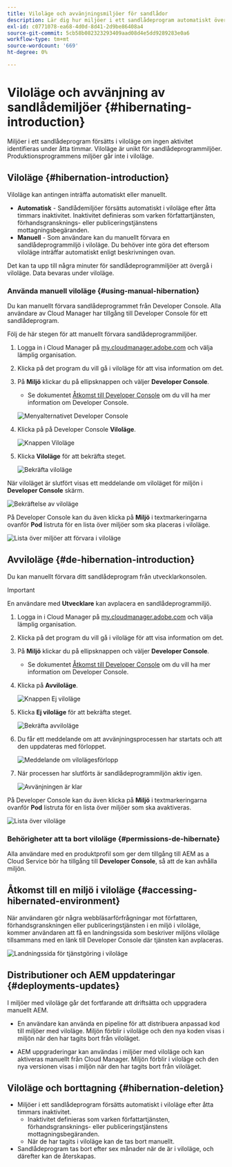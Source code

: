 ```yaml
---
title: Viloläge och avvänjningsmiljöer för sandlådor
description: Lär dig hur miljöer i ett sandlådeprogram automatiskt övergår i viloläge och hur du kan avviloläge.
exl-id: c0771078-ea68-4d0d-8d41-2d9be86408a4
source-git-commit: 5cb58b082323293409aad08d4e5dd9289283e0a6
workflow-type: tm+mt
source-wordcount: '669'
ht-degree: 0%

---
```



# Viloläge och avvänjning av sandlådemiljöer {#hibernating-introduction}

Miljöer i ett sandlådeprogram försätts i viloläge om ingen aktivitet identifieras under åtta timmar. Viloläge är unikt för sandlådeprogrammiljöer. Produktionsprogrammens miljöer går inte i viloläge.

## Viloläge {#hibernation-introduction}

Viloläge kan antingen inträffa automatiskt eller manuellt.

* **Automatisk** - Sandlådemiljöer försätts automatiskt i viloläge efter åtta timmars inaktivitet. Inaktivitet definieras som varken författartjänsten, förhandsgransknings- eller publiceringstjänstens mottagningsbegäranden.
* **Manuell** - Som användare kan du manuellt förvara en sandlådeprogrammiljö i viloläge. Du behöver inte göra det eftersom viloläge inträffar automatiskt enligt beskrivningen ovan.

Det kan ta upp till några minuter för sandlådeprogrammiljöer att övergå i viloläge. Data bevaras under viloläge.

### Använda manuell viloläge {#using-manual-hibernation}

Du kan manuellt förvara sandlådeprogrammet från Developer Console. Alla användare av Cloud Manager har tillgång till Developer Console för ett sandlådeprogram.

Följ de här stegen för att manuellt förvara sandlådeprogrammiljöer.

1. Logga in i Cloud Manager på [my.cloudmanager.adobe.com](https://my.cloudmanager.adobe.com/) och välja lämplig organisation.

1. Klicka på det program du vill gå i viloläge för att visa information om det.

1. På **Miljö** klickar du på ellipsknappen och väljer **Developer Console**.

   * Se dokumentet [Åtkomst till Developer Console](/help/implementing/cloud-manager/manage-environments.md#accessing-developer-console) om du vill ha mer information om Developer Console.

   ![Menyalternativet Developer Console](assets/developer-console-menu-option.png)

1. Klicka på på Developer Console **Viloläge**.

   ![Knappen Viloläge](assets/hibernate-1.png)

1. Klicka **Viloläge** för att bekräfta steget.

   ![Bekräfta viloläge](assets/hibernate-2.png)

När viloläget är slutfört visas ett meddelande om viloläget för miljön i **Developer Console** skärm.

![Bekräftelse av viloläge](assets/hibernate-4.png)

På Developer Console kan du även klicka på **Miljö** i textmarkeringarna ovanför **Pod** listruta för en lista över miljöer som ska placeras i viloläge.

![Lista över miljöer att förvara i viloläge](assets/hibernate-1b.png)

## Avviloläge {#de-hibernation-introduction}

Du kan manuellt förvara ditt sandlådeprogram från utvecklarkonsolen.

>[!IMPORTANT]
>
>En användare med **Utvecklare** kan avplacera en sandlådeprogrammiljö.

1. Logga in i Cloud Manager på [my.cloudmanager.adobe.com](https://my.cloudmanager.adobe.com/) och välja lämplig organisation.

1. Klicka på det program du vill gå i viloläge för att visa information om det.

1. På **Miljö** klickar du på ellipsknappen och väljer **Developer Console**.

   * Se dokumentet [Åtkomst till Developer Console](/help/implementing/cloud-manager/manage-environments.md#accessing-developer-console) om du vill ha mer information om Developer Console.

1. Klicka på **Avviloläge**.

   ![Knappen Ej viloläge](assets/de-hibernation-img1.png)

1. Klicka **Ej viloläge** för att bekräfta steget.

   ![Bekräfta avviloläge](assets/de-hibernation-img2.png)

1. Du får ett meddelande om att avvänjningsprocessen har startats och att den uppdateras med förloppet.

   ![Meddelande om vilolägesförlopp](assets/de-hibernation-img3.png)

1. När processen har slutförts är sandlådeprogrammiljön aktiv igen.

   ![Avvänjningen är klar](assets/de-hibernation-img4.png)


På Developer Console kan du även klicka på **Miljö** i textmarkeringarna ovanför **Pod** listruta för en lista över miljöer som ska avaktiveras.

![Lista över viloläge](assets/de-hibernate-1b.png)

### Behörigheter att ta bort viloläge {#permissions-de-hibernate}

Alla användare med en produktprofil som ger dem tillgång till AEM as a Cloud Service bör ha tillgång till **Developer Console**, så att de kan avhålla miljön.

## Åtkomst till en miljö i viloläge {#accessing-hibernated-environment}

När användaren gör några webbläsarförfrågningar mot författaren, förhandsgranskningen eller publiceringstjänsten i en miljö i viloläge, kommer användaren att få en landningssida som beskriver miljöns viloläge tillsammans med en länk till Developer Console där tjänsten kan avplaceras.

![Landningssida för tjänstgöring i viloläge](assets/de-hibernation-img5.png)

## Distributioner och AEM uppdateringar {#deployments-updates}

I miljöer med viloläge går det fortfarande att driftsätta och uppgradera manuellt AEM.

* En användare kan använda en pipeline för att distribuera anpassad kod till miljöer med viloläge. Miljön förblir i viloläge och den nya koden visas i miljön när den har tagits bort från viloläget.

* AEM uppgraderingar kan användas i miljöer med viloläge och kan aktiveras manuellt från Cloud Manager. Miljön förblir i viloläge och den nya versionen visas i miljön när den har tagits bort från viloläget.

## Viloläge och borttagning {#hibernation-deletion}

* Miljöer i ett sandlådeprogram försätts automatiskt i viloläge efter åtta timmars inaktivitet.
   * Inaktivitet definieras som varken författartjänsten, förhandsgransknings- eller publiceringstjänstens mottagningsbegäranden.
   * När de har tagits i viloläge kan de tas bort manuellt.
* Sandlådeprogram tas bort efter sex månader när de är i viloläge, och därefter kan de återskapas.
